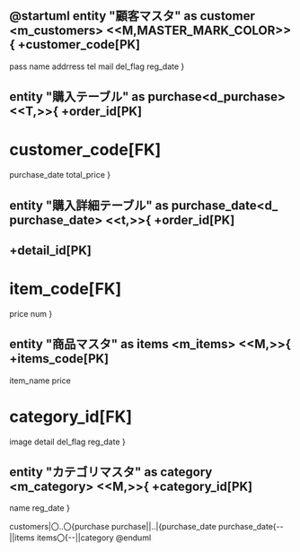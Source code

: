@startuml
entity "顧客マスタ" as customer <m_customers>
<<M,MASTER_MARK_COLOR>>{
  +customer_code[PK]
  --
  pass
  name
  addrress
  tel
  mail
  del_flag
  reg_date
  }
  
  entity "購入テーブル" as purchase<d_purchase>
  <<T,>>{
  +order_id[PK]
  --
  # customer_code[FK]
  purchase_date
  total_price
  }
  
  entity "購入詳細テーブル" as purchase_date<d_ purchase_date>
  <<t,>>{
  +order_id[PK]
  --
  +detail_id[PK]
  --
  # item_code[FK]
  price
  num
  }
  
  entity "商品マスタ" as items <m_items>
  <<M,>>{
  +items_code[PK]
  --
  item_name
  price
  # category_id[FK]
  image
  detail
  del_flag
  reg_date
  }
  
  entity "カテゴリマスタ" as category <m_category>
  <<M,>>{
+category_id[PK]
--
name
reg_date
}

customers|〇..〇{purchase
purchase||..|{purchase_date
purchase_date{--||items
items〇{--||category
@enduml

